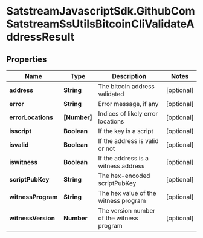 # SatstreamJavascriptSdk.GithubComSatstreamSsUtilsBitcoinCliValidateAddressResult

## Properties
Name | Type | Description | Notes
------------ | ------------- | ------------- | -------------
**address** | **String** | The bitcoin address validated | [optional] 
**error** | **String** | Error message, if any | [optional] 
**errorLocations** | **[Number]** | Indices of likely error locations | [optional] 
**isscript** | **Boolean** | If the key is a script | [optional] 
**isvalid** | **Boolean** | If the address is valid or not | [optional] 
**iswitness** | **Boolean** | If the address is a witness address | [optional] 
**scriptPubKey** | **String** | The hex-encoded scriptPubKey | [optional] 
**witnessProgram** | **String** | The hex value of the witness program | [optional] 
**witnessVersion** | **Number** | The version number of the witness program | [optional] 
